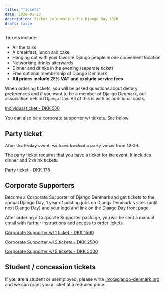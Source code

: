 ```yaml
---
title: "Tickets"
date: 2020-01-23
description: Ticket information for Django Day 2020
draft: false
---
```


Tickets include:

* All the talks
* A breakfast, lunch and cake
* Hanging out with your favorite Django people in one convenient location
* Networking drinks afterwards
* Dinner and drinks in the evening (separate ticket)
* Free optional membership of Django Denmark
* **All prices include 25% VAT and exclude service fees**

When ordering tickets, you will be asked questions about dietary preferences and
if you want to be a member of Django Denmark, our association behind Django Day.
All of this is with no additional costs.

<a class="btn btn-lg btn-primary" href="https://djangoday.ticketbutler.io/en/e/django-day-2020/" target="_blank">Individual ticket - DKK 500</a>

You can also be a corporate supporter w/ tickets. See below.

## Party ticket

After the Friday event, we have booked a party venue from 19-24.

The party ticket requires that you have a ticket for the event. It includes
dinner and 2 drink tickets.

<a class="btn btn-lg btn-primary" href="https://djangoday.ticketbutler.io/en/e/django-day-2020/" target="_blank">Party ticket - DKK 175</a>

## Corporate Supporters

Become a Corporate Supporter of Django Denmark and get tickets to the annual
Django Day, 1 year of posting jobs on Django Denmark's sites (until next
Django Day) and your logo and link on the Django Day front page.

After ordering a Corporate Supporter package, you will be sent a manual email with
further instructions and access to order tickets.

<a class="btn btn-lg btn-primary" href="https://djangoday.ticketbutler.io/en/e/django-day-corporate-support/" target="_blank">Corporate Supporter w/ 1 ticket - DKK 1500</a>

<a class="btn btn-lg btn-primary" href="https://djangoday.ticketbutler.io/en/e/django-day-corporate-support/" target="_blank">Corporate Supporter w/ 2 tickets - DKK 2500</a>

<a class="btn btn-lg btn-primary" href="https://djangoday.ticketbutler.io/en/e/django-day-corporate-support/" target="_blank">Corporate Supporter w/ 5 tickets - DKK 5000</a>

## Student / concession tickets

If you are a student or unemployed, please write info@django-denmark.org and we
can grant you a ticket at a reduced price.